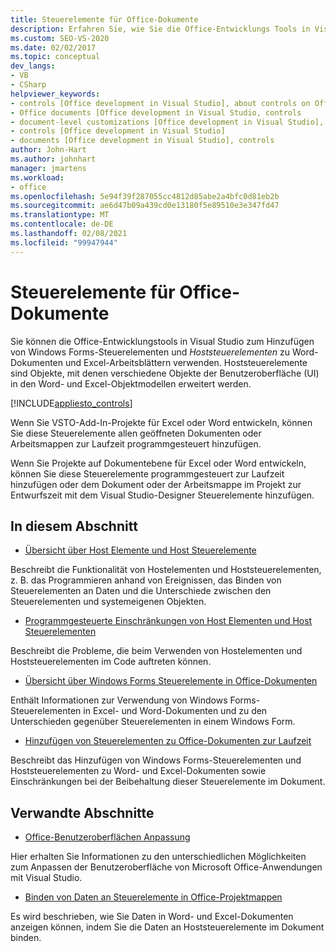 ```yaml
---
title: Steuerelemente für Office-Dokumente
description: Erfahren Sie, wie Sie die Office-Entwicklungs Tools in Visual Studio verwenden können, um Word-Dokumenten und Excel-Arbeitsblättern Windows Forms Steuerelemente und Host Steuerelemente hinzuzufügen.
ms.custom: SEO-VS-2020
ms.date: 02/02/2017
ms.topic: conceptual
dev_langs:
- VB
- CSharp
helpviewer_keywords:
- controls [Office development in Visual Studio], about controls on Office documents
- Office documents [Office development in Visual Studio, controls
- document-level customizations [Office development in Visual Studio], controls
- controls [Office development in Visual Studio]
- documents [Office development in Visual Studio], controls
author: John-Hart
ms.author: johnhart
manager: jmartens
ms.workload:
- office
ms.openlocfilehash: 5e94f39f287055cc4812d85abe2a4bfc0d81eb2b
ms.sourcegitcommit: ae6d47b09a439cd0e13180f5e89510e3e347fd47
ms.translationtype: MT
ms.contentlocale: de-DE
ms.lasthandoff: 02/08/2021
ms.locfileid: "99947944"
---
```

# <a name="controls-on-office-documents"></a>Steuerelemente für Office-Dokumente
  Sie können die Office-Entwicklungstools in Visual Studio zum Hinzufügen von Windows Forms-Steuerelementen und *Hoststeuerelementen* zu Word-Dokumenten und Excel-Arbeitsblättern verwenden. Hoststeuerelemente sind Objekte, mit denen verschiedene Objekte der Benutzeroberfläche (UI) in den Word- und Excel-Objektmodellen erweitert werden.

 [!INCLUDE[appliesto_controls](../vsto/includes/appliesto-controls-md.md)]

 Wenn Sie VSTO-Add-In-Projekte für Excel oder Word entwickeln, können Sie diese Steuerelemente allen geöffneten Dokumenten oder Arbeitsmappen zur Laufzeit programmgesteuert hinzufügen.

 Wenn Sie Projekte auf Dokumentebene für Excel oder Word entwickeln, können Sie diese Steuerelemente programmgesteuert zur Laufzeit hinzufügen oder dem Dokument oder der Arbeitsmappe im Projekt zur Entwurfszeit mit dem Visual Studio-Designer Steuerelemente hinzufügen.

## <a name="in-this-section"></a>In diesem Abschnitt
- [Übersicht über Host Elemente und Host Steuerelemente](../vsto/host-items-and-host-controls-overview.md)

 Beschreibt die Funktionalität von Hostelementen und Hoststeuerelementen, z. B. das Programmieren anhand von Ereignissen, das Binden von Steuerelementen an Daten und die Unterschiede zwischen den Steuerelementen und systemeigenen Objekten.

- [Programmgesteuerte Einschränkungen von Host Elementen und Host Steuerelementen](../vsto/programmatic-limitations-of-host-items-and-host-controls.md)

 Beschreibt die Probleme, die beim Verwenden von Hostelementen und Hoststeuerelementen im Code auftreten können.

- [Übersicht über Windows Forms Steuerelemente in Office-Dokumenten](../vsto/windows-forms-controls-on-office-documents-overview.md)

 Enthält Informationen zur Verwendung von Windows Forms-Steuerelementen in Excel- und Word-Dokumenten und zu den Unterschieden gegenüber Steuerelementen in einem Windows Form.

- [Hinzufügen von Steuerelementen zu Office-Dokumenten zur Laufzeit](../vsto/adding-controls-to-office-documents-at-run-time.md)

 Beschreibt das Hinzufügen von Windows Forms-Steuerelementen und Hoststeuerelementen zu Word- und Excel-Dokumenten sowie Einschränkungen bei der Beibehaltung dieser Steuerelemente im Dokument.

## <a name="related-sections"></a>Verwandte Abschnitte
- [Office-Benutzeroberflächen Anpassung](../vsto/office-ui-customization.md)

 Hier erhalten Sie Informationen zu den unterschiedlichen Möglichkeiten zum Anpassen der Benutzeroberfläche von Microsoft Office-Anwendungen mit Visual Studio.

- [Binden von Daten an Steuerelemente in Office-Projektmappen](../vsto/binding-data-to-controls-in-office-solutions.md)

 Es wird beschrieben, wie Sie Daten in Word- und Excel-Dokumenten anzeigen können, indem Sie die Daten an Hoststeuerelemente im Dokument binden.
